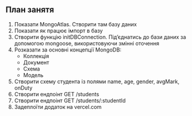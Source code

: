 ## План занятя

1. Показати MongoAtlas. Створити там базу даних
2. Показати як працює імпорт в базу
3. Створити функцію initDBConnection. Підʼєднатись до бази даних за допомогою mongoose, використовуючи змінні оточення
4. Розказати за основні концепції MongoDB:
   - Коллекція
   - Документ
   - Схема
   - Модель
5. Створити схему студента із полями name, age, gender, avgMark, onDuty
6. Створити ендпоінт GET /students
7. Створити ендпоінт GET /students/:studentId
8. Задеплоїти додаток на vercel.com
